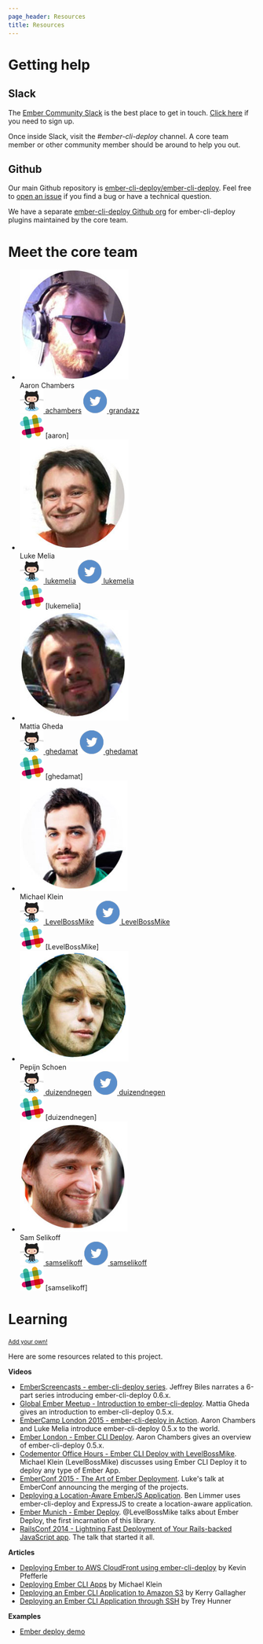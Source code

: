 ```yaml
---
page_header: Resources
title: Resources
---
```


# Getting help

## Slack

The [Ember Community Slack](https://embercommunity.slack.com/) is the best place to get in touch. [Click here](https://ember-community-slackin.herokuapp.com/) if you need to sign up.

Once inside Slack, visit the *#ember-cli-deploy* channel. A core team member or other community member should be around to help you out.

## Github

Our main Github repository is [ember-cli-deploy/ember-cli-deploy](https://github.com/ember-cli-deploy/ember-cli-deploy). Feel free to [open an issue](https://github.com/ember-cli-deploy/ember-cli-deploy/issues/new) if you find a bug or have a technical question.

We have a separate [ember-cli-deploy Github org](https://github.com/ember-cli-deploy) for ember-cli-deploy plugins maintained by the core team.

# Meet the core team

<ul class="core-team">
  <li>
    <img src="../public/images/team/achambers.jpg" alt="Aaron Chambers" class="headshot">
    <div class="name">
      Aaron Chambers
    </div>
    <a href="https://github.com/achambers"><img src="../public/images/github.png" alt="Github" class="social"> achambers</a>
    <a href="https://twitter.com/grandazz"><img src="../public/images/twitter.png" alt="Twitter" class="social"> grandazz</a>
    <div><img src="../public/images/slack.png" alt="Slack" class="social"> [aaron]</div>
  </li>
  <li>
    <img src="../public/images/team/lukemelia.jpg" alt="Luke Melia" class="headshot">
    <div class="name">
      Luke Melia
    </div>
    <a href="https://github.com/lukemelia"><img src="../public/images/github.png" alt="Github" class="social"> lukemelia</a>
    <a href="https://twitter.com/lukemelia"><img src="../public/images/twitter.png" alt="Twitter" class="social"> lukemelia</a>
    <div><img src="../public/images/slack.png" alt="Slack" class="social"> [lukemelia]</div>
  </li>
  <li>
    <img src="../public/images/team/ghedamat.jpg" alt="Mattia Gheda" class="headshot">
    <div class="name">
      Mattia Gheda
    </div>
    <a href="https://github.com/ghedamat"><img src="../public/images/github.png" alt="Github" class="social"> ghedamat</a>
    <a href="https://twitter.com/ghedamat"><img src="../public/images/twitter.png" alt="Twitter" class="social"> ghedamat</a>
    <div><img src="../public/images/slack.png" alt="Slack" class="social"> [ghedamat]</div>
  </li>
  <li>
    <img src="../public/images/team/levelbossmike.jpg" alt="Michael Klein" class="headshot">
    <div class="name">
      Michael Klein
    </div>
    <a href="https://github.com/LevelBossMike"><img src="../public/images/github.png" alt="Github" class="social"> LevelBossMike</a>
    <a href="https://twitter.com/LevelBossMike"><img src="../public/images/twitter.png" alt="Twitter" class="social"> LevelBossMike</a>
    <div><img src="../public/images/slack.png" alt="Slack" class="social"> [LevelBossMike]</div>
  </li>
  <li>
    <img src="../public/images/team/duizendnegen.jpg" alt="Pepijn Schoen" class="headshot">
    <div class="name">
      Pepijn Schoen
    </div>
    <a href="https://github.com/duizendnegen"><img src="../public/images/github.png" alt="Github" class="social"> duizendnegen</a>
    <a href="https://twitter.com/duizendnegen"><img src="../public/images/twitter.png" alt="Twitter" class="social"> duizendnegen</a>
    <div><img src="../public/images/slack.png" alt="Slack" class="social"> [duizendnegen]</div>
  </li>
  <li>
    <img src="../public/images/team/samselikoff.jpg" alt="Sam Selikoff" class="headshot">
    <div class="name">
      Sam Selikoff
    </div>
    <a href="https://github.com/samselikoff"><img src="../public/images/github.png" alt="Github" class="social"> samselikoff</a>
    <a href="https://twitter.com/samselikoff"><img src="../public/images/twitter.png" alt="Twitter" class="social"> samselikoff</a>
    <div><img src="../public/images/slack.png" alt="Slack" class="social"> [samselikoff]</div>
  </li>
</ul>

# Learning

<a class='u-pull-right' href="https://github.com/ember-cli-deploy/ember-cli-deploy/edit/gh-pages/{{page.path}}"><small>Add your own!</small></a>

Here are some resources related to this project.

**Videos**

- [EmberScreencasts - ember-cli-deploy series](https://www.emberscreencasts.com/tags/ember-cli-deploy).  Jeffrey Biles narrates a 6-part series introducing ember-cli-deploy 0.6.x.
- [Global Ember Meetup - Introduction to ember-cli-deploy](https://vimeo.com/158447249). Mattia Gheda gives an introduction to ember-cli-deploy 0.5.x.
- [EmberCamp London 2015 - ember-cli-deploy in Action](https://www.youtube.com/watch?v=fcSL5poJ1gQ&list=PL4eq2DPpyBbnMrndBpPUFFdYiMLdp8__L&index=8). Aaron Chambers and Luke Melia introduce ember-cli-deploy 0.5.x to the world.
- [Ember London - Ember CLI Deploy](https://vimeo.com/139125310). Aaron Chambers gives an overview of ember-cli-deploy 0.5.x.
- [Codementor Office Hours - Ember CLI Deploy with LevelBossMike](https://www.youtube.com/watch?v=jE8Kc8c107w). Michael Klein (LevelBossMike) discusses using Ember CLI Deploy it to deploy any type of Ember App.
- [EmberConf 2015 - The Art of Ember Deployment](https://www.youtube.com/watch?v=4EDetv_Rw5U). Luke's talk at EmberConf announcing the merging of the projects.
- [Deploying a Location-Aware EmberJS Application](https://www.youtube.com/watch?v=MT0LKcVh6Rw). Ben Limmer uses ember-cli-deploy and ExpressJS to create a location-aware application.
- [Ember Munich - Ember Deploy](https://www.youtube.com/watch?v=Ro2_I5vtTIg). @LevelBossMike talks about Ember Deploy, the first incarnation of this library.
- [RailsConf 2014 - Lightning Fast Deployment of Your Rails-backed JavaScript app](https://www.youtube.com/watch?v=QZVYP3cPcWQ). The talk that started it all.

**Articles**

- [Deploying Ember to AWS CloudFront using ember-cli-deploy](http://kevin.pfefferle.co/2015/11/01/deploying-ember-to-aws-cloudfront-using-ember-cli-deploy/) by Kevin Pfefferle
- [Deploying Ember CLI Apps](http://blog.firstiwaslike.com/deploying-ember-cli-apps/) by Michael Klein
- [Deploying an Ember CLI Application to Amazon S3](http://kerrygallagher.co.uk/deploying-an-ember-cli-application-to-amazon-s3/) by Kerry Gallagher
- [Deploying an Ember CLI Application through SSH](http://treyhunner.com/2015/03/deploying-an-ember-cli-application-via-ssh/) by Trey Hunner

**Examples**

- [Ember deploy demo](https://github.com/ghedamat/ember-deploy-demo)

